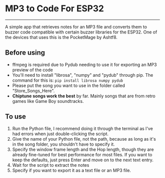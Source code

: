 # MP3 to Code For ESP32
---
A simple app that retrieves notes for an MP3 file and converts them to buzzer code compatible with certain buzzer libraries for the ESP32. One of the devices that uses this is the PocketMage by Ashtf8. 

## Before using

- ffmpeg is required due to Pydub needing to use it for exporting an MP3 preview of the code
- You'll need to install "librosa", "numpy" and "pydub" through pip. The command for this is: `pip install librosa numpy pydub`
- Please put the song you want to use in the folder called "Store_Songs_Here".
- **Chiptune songs work the best** by far. Mainly songs that are from retro games like Game Boy soundtracks.

## To use

1. Run the Python file, I recommend doing it through the terminal as I've had errors when just double-clicking the script.
2. Give the name of your Python file, not the path, because as long as it's in the song folder, you shouldn't have to specify it.
3. Specify the window frame length and the Hop length, though they are already fine-tuned for best performance for most files. If you want to keep the defaults, just press Enter and move on to the next text entry.
4. Wait for the script to extract the notes
5. Specify if you want to export it as a text file or an MP3 file.
